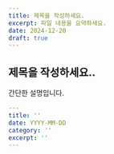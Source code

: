 ```yaml
---
title: 제목을 작성하세요.
excerpt: 파일 내용을 요약하세요.
date: 2024-12-20
draft: true
---
```


## 제목을 작성하세요..

간단한 설명입니다.

```yaml
---
title: ''
date: YYYY-MM-DD
category: ''
excerpt: ''
---
```
